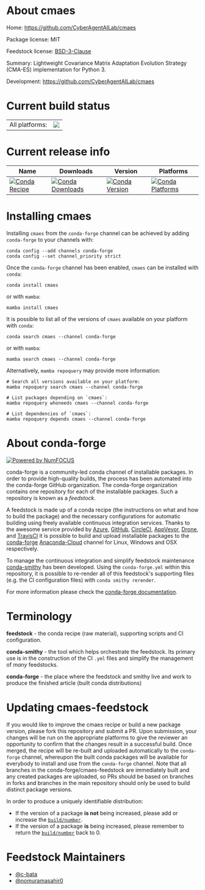 About cmaes
===========

Home: https://github.com/CyberAgentAILab/cmaes

Package license: MIT

Feedstock license: [BSD-3-Clause](https://github.com/conda-forge/cmaes-feedstock/blob/main/LICENSE.txt)

Summary: Lightweight Covariance Matrix Adaptation Evolution Strategy (CMA-ES) implementation for Python 3.

Development: https://github.com/CyberAgentAILab/cmaes

Current build status
====================


<table><tr><td>All platforms:</td>
    <td>
      <a href="https://dev.azure.com/conda-forge/feedstock-builds/_build/latest?definitionId=9424&branchName=main">
        <img src="https://dev.azure.com/conda-forge/feedstock-builds/_apis/build/status/cmaes-feedstock?branchName=main">
      </a>
    </td>
  </tr>
</table>

Current release info
====================

| Name | Downloads | Version | Platforms |
| --- | --- | --- | --- |
| [![Conda Recipe](https://img.shields.io/badge/recipe-cmaes-green.svg)](https://anaconda.org/conda-forge/cmaes) | [![Conda Downloads](https://img.shields.io/conda/dn/conda-forge/cmaes.svg)](https://anaconda.org/conda-forge/cmaes) | [![Conda Version](https://img.shields.io/conda/vn/conda-forge/cmaes.svg)](https://anaconda.org/conda-forge/cmaes) | [![Conda Platforms](https://img.shields.io/conda/pn/conda-forge/cmaes.svg)](https://anaconda.org/conda-forge/cmaes) |

Installing cmaes
================

Installing `cmaes` from the `conda-forge` channel can be achieved by adding `conda-forge` to your channels with:

```
conda config --add channels conda-forge
conda config --set channel_priority strict
```

Once the `conda-forge` channel has been enabled, `cmaes` can be installed with `conda`:

```
conda install cmaes
```

or with `mamba`:

```
mamba install cmaes
```

It is possible to list all of the versions of `cmaes` available on your platform with `conda`:

```
conda search cmaes --channel conda-forge
```

or with `mamba`:

```
mamba search cmaes --channel conda-forge
```

Alternatively, `mamba repoquery` may provide more information:

```
# Search all versions available on your platform:
mamba repoquery search cmaes --channel conda-forge

# List packages depending on `cmaes`:
mamba repoquery whoneeds cmaes --channel conda-forge

# List dependencies of `cmaes`:
mamba repoquery depends cmaes --channel conda-forge
```


About conda-forge
=================

[![Powered by
NumFOCUS](https://img.shields.io/badge/powered%20by-NumFOCUS-orange.svg?style=flat&colorA=E1523D&colorB=007D8A)](https://numfocus.org)

conda-forge is a community-led conda channel of installable packages.
In order to provide high-quality builds, the process has been automated into the
conda-forge GitHub organization. The conda-forge organization contains one repository
for each of the installable packages. Such a repository is known as a *feedstock*.

A feedstock is made up of a conda recipe (the instructions on what and how to build
the package) and the necessary configurations for automatic building using freely
available continuous integration services. Thanks to the awesome service provided by
[Azure](https://azure.microsoft.com/en-us/services/devops/), [GitHub](https://github.com/),
[CircleCI](https://circleci.com/), [AppVeyor](https://www.appveyor.com/),
[Drone](https://cloud.drone.io/welcome), and [TravisCI](https://travis-ci.com/)
it is possible to build and upload installable packages to the
[conda-forge](https://anaconda.org/conda-forge) [Anaconda-Cloud](https://anaconda.org/)
channel for Linux, Windows and OSX respectively.

To manage the continuous integration and simplify feedstock maintenance
[conda-smithy](https://github.com/conda-forge/conda-smithy) has been developed.
Using the ``conda-forge.yml`` within this repository, it is possible to re-render all of
this feedstock's supporting files (e.g. the CI configuration files) with ``conda smithy rerender``.

For more information please check the [conda-forge documentation](https://conda-forge.org/docs/).

Terminology
===========

**feedstock** - the conda recipe (raw material), supporting scripts and CI configuration.

**conda-smithy** - the tool which helps orchestrate the feedstock.
                   Its primary use is in the construction of the CI ``.yml`` files
                   and simplify the management of *many* feedstocks.

**conda-forge** - the place where the feedstock and smithy live and work to
                  produce the finished article (built conda distributions)


Updating cmaes-feedstock
========================

If you would like to improve the cmaes recipe or build a new
package version, please fork this repository and submit a PR. Upon submission,
your changes will be run on the appropriate platforms to give the reviewer an
opportunity to confirm that the changes result in a successful build. Once
merged, the recipe will be re-built and uploaded automatically to the
`conda-forge` channel, whereupon the built conda packages will be available for
everybody to install and use from the `conda-forge` channel.
Note that all branches in the conda-forge/cmaes-feedstock are
immediately built and any created packages are uploaded, so PRs should be based
on branches in forks and branches in the main repository should only be used to
build distinct package versions.

In order to produce a uniquely identifiable distribution:
 * If the version of a package **is not** being increased, please add or increase
   the [``build/number``](https://docs.conda.io/projects/conda-build/en/latest/resources/define-metadata.html#build-number-and-string).
 * If the version of a package **is** being increased, please remember to return
   the [``build/number``](https://docs.conda.io/projects/conda-build/en/latest/resources/define-metadata.html#build-number-and-string)
   back to 0.

Feedstock Maintainers
=====================

* [@c-bata](https://github.com/c-bata/)
* [@nomuramasahir0](https://github.com/nomuramasahir0/)

